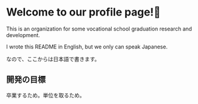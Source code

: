 # Welcome to our profile page!👋
This is an organization for some vocational school graduation research and development.

I wrote this README in English, but we only can speak Japanese. 

なので、ここからは日本語で書きます。

## 開発の目標
卒業するため。単位を取るため。

